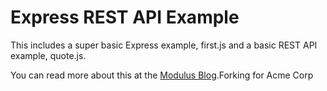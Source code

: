 # Express REST API Example

This includes a super basic Express example, first.js and a basic REST API example, quote.js. 

You can read more about this at the [Modulus Blog](http://blog.modulus.io/nodejs-and-express-create-rest-api).Forking for Acme Corp
